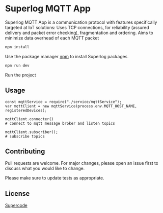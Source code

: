 # Superlog MQTT App 



Superlog MQTT App is a communication protocol with features specifically targeted at IoT solutions: Uses TCP connections, for reliability (assured delivery and packet error checking), fragmentation and ordering. Aims to minimize data overhead of each MQTT packet

```bash
npm install
```
Use the package manager [npm](https://nodejs.org/en/download) to install Superlog packages.


```bash
npm run dev
```
Run the project


## Usage

```nodejs
const mqttService = require("./service/mqttService");
var mqttClient = new mqttService(process.env.MQTT_HOST_NAME, registeredDevices);

mqttClient.connecter()
# connect to mqtt message broker and listen topics

mqttClient.subscriber();
# subscribe topics

```

## Contributing

Pull requests are welcome. For major changes, please open an issue first
to discuss what you would like to change.

Please make sure to update tests as appropriate.

## License

[Supercode](https://supercode.com.tr/)